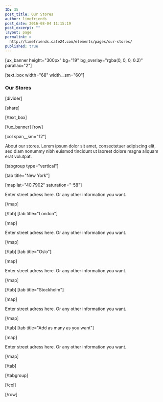 ```yaml
---
ID: 35
post_title: Our Stores
author: limefriends
post_date: 2016-08-04 11:15:19
post_excerpt: ""
layout: page
permalink: >
  http://limefriends.cafe24.com/elements/pages/our-stores/
published: true
---
```

[ux_banner height="300px" bg="19" bg_overlay="rgba(0, 0, 0, 0.2)" parallax="2"]

[text_box width="68" width__sm="60"]

<h3 class="uppercase"><strong>Our Stores</strong></h3>
[divider]

[share]


[/text_box]

[/ux_banner]
[row]

[col span__sm="12"]

<p class="lead">About our stores. Lorem ipsum dolor sit amet, consectetuer adipiscing elit, sed diam nonummy nibh euismod tincidunt ut laoreet dolore magna aliquam erat volutpat.</p>
[tabgroup type="vertical"]

[tab title="New York"]

[map lat="40.7902" saturation="-58"]

<p>Enter street adress here. Or any other information you want.</p>

[/map]

[/tab]
[tab title="London"]

[map]

<p>Enter street adress here. Or any other information you want.</p>

[/map]

[/tab]
[tab title="Oslo"]

[map]

<p>Enter street adress here. Or any other information you want.</p>

[/map]

[/tab]
[tab title="Stockholm"]

[map]

<p>Enter street adress here. Or any other information you want.</p>

[/map]

[/tab]
[tab title="Add as many as you want"]

[map]

<p>Enter street adress here. Or any other information you want.</p>

[/map]

[/tab]

[/tabgroup]

[/col]

[/row]